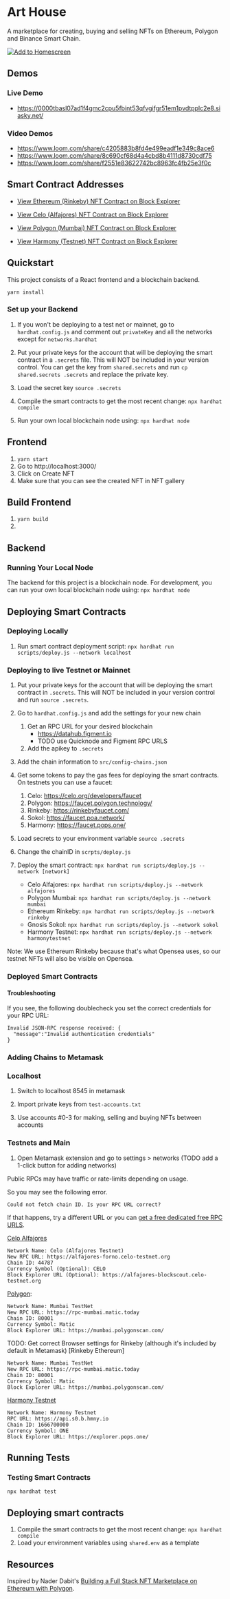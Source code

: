 # Art House

A marketplace for creating, buying and selling NFTs on Ethereum, Polygon and Binance Smart Chain.

[![Add to Homescreen](https://img.shields.io/badge/Skynet-Add%20To%20Homescreen-00c65e?logo=skynet&labelColor=0d0d0d)](https://homescreen.hns.siasky.net/#/skylink/0000tbasl07ad1f4gmc2cpu5fbint53qfvgifgr51em1pvdtpplc2e8)

## Demos

### Live Demo
- https://0000tbasl07ad1f4gmc2cpu5fbint53qfvgifgr51em1pvdtpplc2e8.siasky.net/

### Video Demos
- https://www.loom.com/share/c4205883b8fd4e499eadf1e349c8ace6
- https://www.loom.com/share/8c690cf68d4a4cbd8b4111d8730cdf75
- https://www.loom.com/share/f2551e83622742bc8963fc4fb25e3f0c

## Smart Contract Addresses

- [View  Ethereum (Rinkeby)  NFT Contract on Block Explorer](https://rinkeby.etherscan.io/token/0x544FEc06fdfB423606d1C705D3105867B8Ff8148)

- [View  Celo (Alfajores)  NFT Contract on Block Explorer](https://alfajores-blockscout.celo-testnet.org/token/0x5216962D1308AA3de2e89c969dacc1B2F798EaB5)
- [View  Polygon (Mumbai)  NFT Contract on Block Explorer](https://mumbai.polygonscan.com/token/0x5216962D1308AA3de2e89c969dacc1B2F798EaB5)

- [View Harmony (Testnet) NFT Contract on Block Explorer](https://explorer.pops.one/address/0x544FEc06fdfB423606d1C705D3105867B8Ff8148)
## Quickstart

This project consists of a React frontend and a blockchain backend.

`yarn install`
### Set up your Backend

1. If you won't be deploying to a test net or mainnet, go to `hardhat.config.js` and comment out `privateKey` and all the networks  except for `networks.hardhat`

1. Put your private keys for the account that will be deploying the smart contract in a `.secrets` file. This will NOT be included in your version control. You can get the key from `shared.secrets` and run `cp shared.secrets .secrets` and replace the private key.

1. Load the secret key `source .secrets`

1. Compile the smart contracts to get the most recent change: `npx hardhat compile`

1. Run your own local blockchain node using: `npx hardhat node`

## Frontend

1. `yarn start`
1. Go to http://localhost:3000/
1. Click on Create NFT
1. Make sure that you can see the created NFT in NFT gallery

## Build Frontend

1. `yarn build`
1. 

## Backend
### Running Your Local Node

The backend for this project is a blockchain node. For development, you can run your own local blockchain node using: `npx hardhat node`

## Deploying Smart Contracts

### Deploying Locally

1. Run smart contract deployment script: `npx hardhat run scripts/deploy.js --network localhost`


### Deploying to live Testnet or Mainnet

1. Put your private keys for the account that will be deploying the smart contract in `.secrets`. This will NOT be included in your version control and run `source .secrets`.

1. Go to `hardhat.config.js` and add the settings for your new chain

    1. Get an RPC URL for your desired blockchain
        - https://datahub.figment.io
        - TODO use Quicknode and Figment RPC URLS
    1. Add the apikey to `.secrets`

1. Add the chain information to `src/config-chains.json`

1. Get some tokens to pay the gas fees for deploying the smart contracts. On testnets you can use a faucet:
    1. Celo: https://celo.org/developers/faucet
    1. Polygon: https://faucet.polygon.technology/
    1. Rinkeby: https://rinkebyfaucet.com/
    1. Sokol: https://faucet.poa.network/
    1. Harmony: https://faucet.pops.one/

1. Load secrets to your environment variable `source .secrets`

1. Change the chainID in `scrpts/deploy.js`

1. Deploy the smart contract: `npx hardhat run scripts/deploy.js --network [network]`
    - Celo Alfajores: `npx hardhat run scripts/deploy.js --network alfajores`
    - Polygon Mumbai: `npx hardhat run scripts/deploy.js --network mumbai`
    - Ethereum Rinkeby: `npx hardhat run scripts/deploy.js --network rinkeby`
    - Gnosis Sokol: `npx hardhat run scripts/deploy.js --network sokol`
    - Harmony Testnet: `npx hardhat run scripts/deploy.js --network harmonytestnet`

Note: We use Ethereum Rinkeby because that's what Opensea uses, so our testnet NFTs will also be visible on Opensea.

### Deployed Smart Contracts

#### Troubleshooting

If you see, the following doublecheck you set the correct credentials for your RPC URL:
```
Invalid JSON-RPC response received: {
  "message":"Invalid authentication credentials"
}
```
### Adding Chains to Metamask

### Localhost

1. Switch to localhost 8545 in metamask

1. Import private keys from `test-accounts.txt`

1. Use accounts #0-3 for making, selling and buying NFTs between accounts

### Testnets and Main

1. Open Metamask extension and go to settings > networks (TODO add a 1-click button for adding networks)

Public RPCs may have traffic or rate-limits depending on usage.

So you may see the following error.
```
Could not fetch chain ID. Is your RPC URL correct?
```

If that happens, try a different URL or you can [get a free dedicated free RPC URLS](https://docs.polygon.technology/docs/develop/network-details/network/).


[Celo Alfajores](https://docs.celo.org/getting-started/choosing-a-network)

```
Network Name: Celo (Alfajores Testnet)
New RPC URL: https://alfajores-forno.celo-testnet.org
Chain ID: 44787
Currency Symbol (Optional): CELO
Block Explorer URL (Optional): https://alfajores-blockscout.celo-testnet.org
```

[Polygon](https://docs.polygon.technology/docs/develop/network-details/network/):

```
Network Name: Mumbai TestNet
New RPC URL: https://rpc-mumbai.matic.today
Chain ID: 80001
Currency Symbol: Matic
Block Explorer URL: https://mumbai.polygonscan.com/
```

TODO: Get correct Browser settings for Rinkeby (although it's included by default in Metamask)
[Rinkeby Ethereum]
```
Network Name: Mumbai TestNet
New RPC URL: https://rpc-mumbai.matic.today
Chain ID: 80001
Currency Symbol: Matic
Block Explorer URL: https://mumbai.polygonscan.com/
```

[Harmony Testnet](https://docs.tranquil.finance/user-guides/how-to-use-the-testnet-app)

```
Network Name: Harmony Testnet
RPC URL: https://api.s0.b.hmny.io
Chain ID: 1666700000
Currency Symbol: ONE
Block Explorer URL: https://explorer.pops.one/
```

## Running Tests

###  Testing Smart Contracts

`npx hardhat test`
## Deploying smart contracts
1. Compile the smart contracts to get the most recent change: `npx hardhat compile`
1. Load your environment variables using `shared.env` as a template

## Resources

Inspired by Nader Dabit's [Building a Full Stack NFT Marketplace on Ethereum with Polygon](https://dev.to/dabit3/building-scalable-full-stack-apps-on-ethereum-with-polygon-2cfb).
